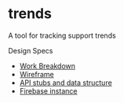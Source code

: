 trends
======

A tool for tracking support trends

Design Specs
 * [Work Breakdown](https://docs.google.com/a/firebase.com/spreadsheets/d/1ja2b9ifPuPr-sMKEa2Gqz1GckNm_MEF31rFBVHXWDJE/edit#gid=0)
 * [Wireframe](https://gomockingbird.com/mockingbird/#ah3ckol)
 * [API stubs and data structure](https://gist.github.com/katowulf/ffe6c0dc54cc778608bc)
 * [Firebase instance](https://trends.firebaseio.com/)

